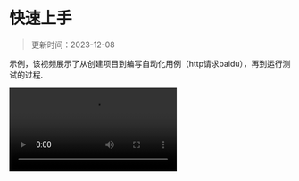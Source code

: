 # 快速上手

> 更新时间：2023-12-08

示例，该视频展示了从创建项目到编写自动化用例（http请求baidu），再到运行测试的过程.

<video controls>
    <source src="./public/skylark/quick-start.mp4" type="video/mp4">
</video>
